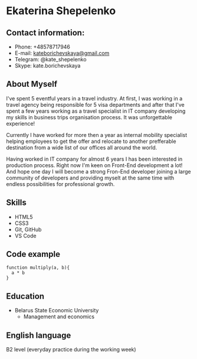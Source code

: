 # Ekaterina Shepelenko

## Contact information:
* Phone: +48578717946 
* E-mail: kateborichevskaya@gmail.com 
* Telegram: @kate_shepelenko 
* Skype: kate.borichevskaya 

## About Myself
I've spent 5 eventful years in a travel industry. At first, I was working in a travel agency being responsible for 5 visa departments and after that I've spent a few years working as a travel specialist in IT company developing my skills in business trips organisation process. It was unforgettable experience! 

Currently I have worked for more then a year as internal mobility specialist helping employees to get the offer and relocate to another prefferable destination from a wide list of our offices all around the world.

Having worked in IT company for almost 6 years I has been interested in production process. Right now I'm keen on Front-End development a lot! And hope one day I will become a strong Fron-End developer joining a large community of developers and providing myselt at the same time with endless possibilities for professional growth.

## Skills
* HTML5
* CSS3
* Git, GitHub
* VS Code

## Code example
```
function multiply(a, b){
  a * b
}
```

## Education
* Belarus State Economic University
    + Management and economics

## English language
B2 level (everyday practice during the working week)
